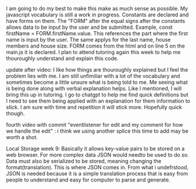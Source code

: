 I am going to do my best to make this make as much sense as possible. My javascript vocabulary is still a work in progress. Constants are declared and have forms on them. The "FORM" after the equal signs after the constants allows data to be input by the user and be submitted. Example, const firstName = FORM.firstName.value. This references the part where the first name is input by the user. The same applys for the last name, house members and house size. FORM comes from the html and on line 5 on the main.js it is declared. I plan to attend tutoring again this week to help me thouroughly understand and explain this code. 

update after video:
I like how things are thouroughly explained but I feel the problem lies with me. I am still unfimiliar with a lot of the vocabulary and sometimes become a little unsure what is being told to me. Me seeing what is being done along with verbal explanation helps. Like I mentioned, I will bring this up in tutoring. I go to chatgpt to help me find quick definitions but I need to see them being applied with an explanation for them information to stick. I am sure with time and repetition it will stick more. Hopefully quick though. 

fourth video with commit "eventlistener for edit and my comment for how we handle the edit" :
i think we using another splice this time to add may be worth a shot.

Local Storage week 9: Basically it allows key-value pairs to be stored on a web browser. For more complex data JSON would needto be used to do so. Data must also be serialized to be stored, meaning changing the format(translation). This is where JSON comes in. From what i undefrstood, JSON is needed because it is a simple translation process that is easy from people to understand and easy for computer to parse and generate. 